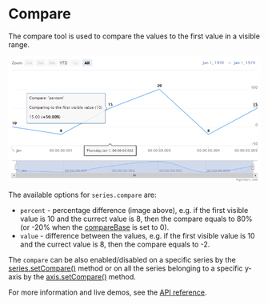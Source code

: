 Compare
================

The compare tool is used to compare the values to the first value in a visible range.

![compare-percent.png](compare-percent.png)

The available options for `series.compare` are:
*   `percent` - percentage difference (image above), e.g. if the first visible value is 10 and the currect value is 8, then the compare equals to 80% (or -20% when the [compareBase](https://api.highcharts.com/highstock/plotOptions.series.compareBase) is set to 0).
*   `value` - difference between the values, e.g. if the first visible value is 10 and the currect value is 8, then the compare equals to -2.

The `compare` can be also enabled/disabled on a specific series by the [series.setCompare()](https://api.highcharts.com/class-reference/Highcharts.Series#setCompare) method or on all the series belonging to a specific y-axis by the [axis.setCompare()](https://api.highcharts.com/class-reference/Highcharts.Axis#setCompare) method.

For more information and live demos, see the [API reference](https://api.highcharts.com/highstock/plotOptions.series.compare).